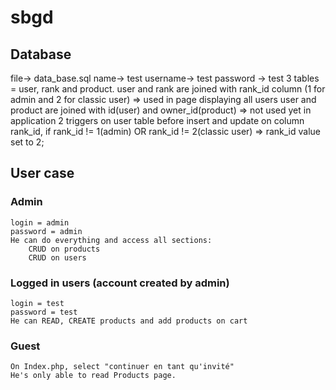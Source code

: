# sbgd

## Database
file-> data_base.sql
name-> test
username-> test
password -> test
3 tables = user, rank and product.
user and rank are joined with rank_id column (1 for admin and 2 for classic user) => used in page displaying all users
user and product are joined with id(user) and owner_id(product)  => not used yet in application
2 triggers on user table before insert and update on column rank_id, if rank_id != 1(admin) OR rank_id != 2(classic user) => rank_id value set to 2;


## User case

### Admin
    login = admin
    password = admin
    He can do everything and access all sections:
        CRUD on products
        CRUD on users

### Logged in users (account created by admin)
    login = test
    password = test
    He can READ, CREATE products and add products on cart

### Guest
    On Index.php, select "continuer en tant qu'invité"
    He's only able to read Products page.




